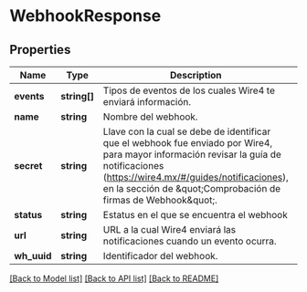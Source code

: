 # WebhookResponse

## Properties
Name | Type | Description | Notes
------------ | ------------- | ------------- | -------------
**events** | **string[]** | Tipos de eventos de los cuales Wire4 te enviará información. | [optional] 
**name** | **string** | Nombre del webhook. | [optional] 
**secret** | **string** | Llave con la cual se debe de identificar que el webhook fue enviado por Wire4, para mayor información revisar la guía de notificaciones (https://wire4.mx/#/guides/notificaciones), en la sección de  \&quot;Comprobación de firmas de Webhook\&quot;. | [optional] 
**status** | **string** | Estatus en el que se encuentra el webhook | [optional] 
**url** | **string** | URL a la cual Wire4 enviará las notificaciones cuando un evento ocurra. | [optional] 
**wh_uuid** | **string** | Identificador del webhook. | [optional] 

[[Back to Model list]](../../README.md#documentation-for-models) [[Back to API list]](../../README.md#documentation-for-api-endpoints) [[Back to README]](../../README.md)

